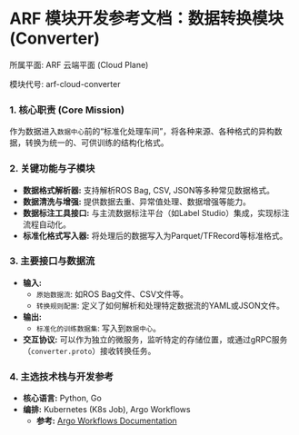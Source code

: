 # ARF 模块开发参考文档：数据转换模块 (Converter)

所属平面: ARF 云端平面 (Cloud Plane)

模块代号: arf-cloud-converter

### 1. 核心职责 (Core Mission)

作为数据进入`数据中心`前的“标准化处理车间”，将各种来源、各种格式的异构数据，转换为统一的、可供训练的结构化格式。

### 2. 关键功能与子模块

- **数据格式解析器:** 支持解析ROS Bag, CSV, JSON等多种常见数据格式。
- **数据清洗与增强:** 提供数据去重、异常值处理、数据增强等能力。
- **数据标注工具接口:** 与主流数据标注平台（如Label Studio）集成，实现标注流程自动化。
- **标准化格式写入器:** 将处理后的数据写入为Parquet/TFRecord等标准格式。

### 3. 主要接口与数据流

- **输入:**
  - `原始数据流`: 如ROS Bag文件、CSV文件等。
  - `转换规则配置`: 定义了如何解析和处理特定数据流的YAML或JSON文件。
- **输出:**
  - `标准化的训练数据集`: 写入到`数据中心`。
- **交互协议:** 可以作为独立的微服务，监听特定的存储位置，或通过gRPC服务（`converter.proto`）接收转换任务。

### 4. 主选技术栈与开发参考

- **核心语言:** Python, Go
- **编排:** Kubernetes (K8s Job), Argo Workflows
  - **参考:** [Argo Workflows Documentation](https://argoproj.github.io/argo-workflows/)